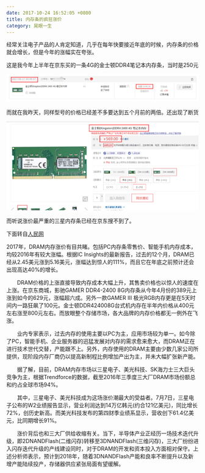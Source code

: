 ```yaml
---
date: 2017-10-24 16:52:05 +0800
title: 内存条的疯狂涨价
category: 晃眼一生
---
```


经常关注电子产品的人肯定知道，几乎在每年快要接近年底的时候，内存条的价格就会增长，但是今年的涨幅实在夸张。

这是我今年上半年在京东买的一条4G的金士顿DDR4笔记本内存条，当时是250元

![](/pics/2017/10/2401.png)

而就在我昨天，同样型号的价格已经差不多要达到五个月前的两倍。还出现了断货

![](/pics/2017/10/2402.png)


而听说涨价最严重的三星内存条已经在京东搜不到了。


下面转自[人民网](http://it.people.com.cn/n1/2017/1009/c1009-29575658.html)


2017年，DRAM内存涨价有目共睹。包括PC内存条零售价、智能手机内存成本，均较2016年有较大涨幅。根据IC Insights的最新报告，过去的12个月，DRAM已经从2.45美元涨到5.16美元，涨幅达到惊人的111%，而且它在年底之前预计还会出现高达40%的增长。

　　DRAM价格的上涨直接导致内存成本大幅上升，其售卖价格也以惊人的速度在上涨。在京东商城，影驰GAMER DDR4-2400 8G内存条从今年4月份的389元上涨到如今的629元，涨幅超六成。另外一款GAMER Ⅲ 极光RGB内存更是在5天时间内一路狂飙了100元。金士顿DDR424008G台式机内存在半年内价格从400元左右涨至800元左右。而放眼整个存储市场，各大品牌的内存价格都无一例外在飞涨。

　　业内专家表示，过去内存的使用主要以PC为主，应用市场较为单一。如今除了PC，智能手机、企业服务器的迅猛发展对内存的需求愈来愈大，而DRAM正在进行技术世代交替，产能跟不上。另外，内存使用的DRAM主要由少数几家公司所提供，现阶段内存厂商仍以提高新制程比例增加产出为主，并未大幅扩张新产能。

　　据了解，目前，DRAM内存市场以三星电子、美光科技、SK海力士三大巨头竞争为主，根据Trendforce的数据，截至2016年三季度三大厂DRAM市场份额总和约占全球市场94%。

　　其中，三星电子、美光科技成为这场涨价潮最大的受益者。7月7日，三星电子公布的W2业绩报告显示，营业利润达到14万亿韩元(约合121亿美元)，同比增长72%，创历史新高。而美光科技发布的第四财季业绩系显示，营收创下61.4亿美元，比同期增长91%。

　　涨价背后也和三大厂供给收缩有关。当下，半导体产业正经历一场技术迭代升级，即2DNANDFlash(二维闪存)转移至3DNANDFlash(三维闪存)，三大厂纷纷进入闪存迭代升级的产线建设同时，对于DRAM的开发和资本投入方面相对保守。上述分析师表示，预计到2018年，随着3DNANDFlash产能和良率不断提升以及新增产能陆续投产，存储器供应紧张局面有望缓解。

